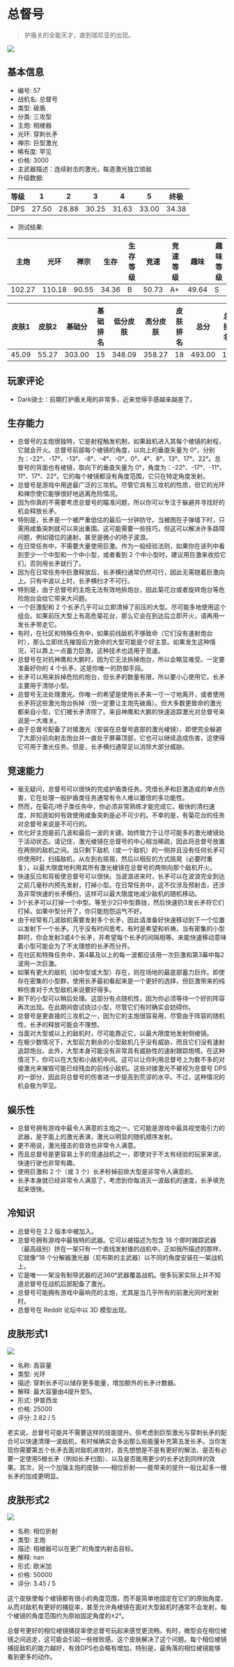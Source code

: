 # 总督号

> 护盾关的全能天才，直到珈尼亚的出现。

<img src="/ships/ship_57.png" style={{zoom:1}}/>

## 基本信息

- 编号: 57
- 战机名: 总督号
- 类型: 破盾
- 分类: 三攻型
- 主炮: 相棱器
- 光环: 穿刺长矛
- 禅宗: 巨型激光
- 稀有度: 罕见
- 价格: 3000
- 主武器描述：连续射击的激光，每道激光独立锁敌
- 升级数据: 

| 等级 | 1 | 2 | 3 | 4 | 5 | 终极 |
|--|--|--|--|--|--|--|
| DPS | 27.50 | 28.88 | 30.25 | 31.63 | 33.00 | 34.38 |

- 测试结果: 

| 主炮 | 光环 | 禅宗 | 生存 | 生存等级 | 竞速 | 竞速等级 | 趣味 | 趣味等级 |
|--|--|--|--|--|--|--|--|--|
| 102.27 | 110.18 | 90.55 | 34.36 | B | 50.73 | A+ | 49.64 | S |

| 皮肤1 | 皮肤2 | 基础分 | 基础排名 | 低分皮肤 | 高分皮肤 | 皮肤排名 | 总分 | 总排名 |
|--|--|--|--|--|--|--|--|--|
| 45.09 | 55.27 | 303.00 | 15 | 348.09 | 358.27 | 18 | 493.00 | 14 |

## 玩家评论

- Dark骑士：前期打护盾关用的非常多，近来觉得手感越来越差了。

## 生存能力

- 总督号的主炮很独特，它是射程触发机制，如果敌机进入其每个棱镜的射程，它就会开火。总督号前部每个棱镜的角度，以向上的垂直矢量为 0°，分别为：-22°、-17°、-13°、-8°、-4°、-0°、0°、4°、8°、13°、17°、22°。总督号的背面也有棱镜，取向下的垂直矢量为 0°，角度为：-22°、-17°、-11°、11°、17°、22°。它的每个棱镜都没有角度范围，它只在特定角度发射。
- 总督号是游戏中用途最广泛的三攻机。尽管它具有三攻机的性质，但它的光环和禅宗使它能够很好地逃离危险情况。
- 因为你真的不需要考虑总督号的瞄准问题，所以你可以专注于躲避并寻找好的机会释放长矛。
- 特别是，长矛是一个被严重低估的最后一分钟防守。当被困在子弹墙下时，只需用咸鱼突刺就可以突出重围。这可能需要一些技巧，但这可以解决许多路障问题，例如错位的速射，甚至是微小的喷子波浪。
- 在日常任务中，不需要大量使用巨激。作为一般经验法则，如果你在该列中看到至少一个中型和一个中小型，或者看到 2 个中小型时，建议用巨激来收拾它们，否则用长矛就行了。
- 因为在日常任务中巨激释放后，长矛横扫通常仍然可行，因此无需随着巨激向上。只有中波以上时，长矛横扫才不可行。
- 特别是，由于总督号的主炮无法有效地拆炮台，因此菊花台或者旋转炮台等危险炮台会给它带来大问题。
- 一个巨激配和 2 个长矛几乎可以立即清掉了前压的大型。尽可能多地使用这个组合。如果前压大型上有高危菊花台，那么它会在到达后立即开火，请再用一发长矛带走它。
- 有时，在社区和特殊任务中，如果前线敌机不够致命（它们没有速射炮台时），那么立即优先摧毁后方致命的大型可能是个好主意。如果发生这种情况，可以靠上一点蓄力巨激。这种技术也适用于竞速。
- 总督号在对抗神鹰和大鹏时，因为它无法拆掉炮台，所以会略显难受。一定要准备好你的 4 个长矛，这是你唯一的防御手段。
- 长矛可以用来拆掉危险的炮台，但长矛的数量有限，所以要小心使用它。长矛主要用于清除小型。
- 总督号无法处理激光。你唯一的希望是使用长矛来一寸一寸地离开，或者使用长矛将这些激光炮台拆掉（但一定要让主炮先破盾）。但大多数更致命的激光都来自小型，它们被长矛清除了。来自神鹰和大鹏的快速追踪激光对总督号来说是一大难关。
- 由于总督号配备了对接激光（安装在总督号底部的激光棱镜），即使完全躲避了大部分前向射击炮台并一直处于屏幕顶部，它也可以继续造成伤害，这使得它可用于激光任务。但是，长矛横扫通常足以消除大部分威胁。

## 竞速能力

- 毫无疑问，总督号可以很快的完成护盾类任务。凭借长矛和巨激造成的单点伤害，它在处理一般护盾类任务通常有令人难以置信的多功能性。
- 然而，在菊花/喷子类任务中，你必须非常熟练才能完成它。极快的清扫速度，并知道如何有效使用咸鱼突刺是必不可少的。不幸的是，有菊花台的任务对总督号来说是不可行的。
- 优化好主炮是前几波和最后一波的关键。始终致力于让尽可能多的激光棱镜处于活动状态。请记住，激光棱镜在总督号的中心相当稀疏，因此将总督号放置在两侧的敌机之间。当只剩下敌机（或一个敌机）的一侧并且没有任何长矛可供使用时，扫描敌机，从左到右摇晃，然后以相反的方式摇晃（必要时重复），以最大限度地利用其所有激光棱镜在总督号的两侧向那个敌机开火。
- 快速反应和背板使总督号可以很快。当波浪进来时，长矛可以在波浪完全到达之前几毫秒内预先发射，打掉小型。在日常任务中，这不仅涉及预射击，还涉及非常快速的长矛横扫，这样可以最大限度地减少敌机的随机移动。
- 3个长矛可以打掉一个中型。等至少2只中型靠拢，然后快速扔3发长矛将它们打掉。如果中型分开了，你只能抱怨运气不好。
- 由于经常有几波敌机需要发射多个长矛，因此请准备好快速移动到下一个位置以发射下一个长矛。几乎没有时间思考。有时是希望和祈祷，当有密集的小型群时，你会发射3或4个长矛，并希望每个长矛的间隔相等。未能快速移动意味着小型可能会为了不太理想的长矛而分开。
- 在社区和特殊任务中，第4幕及以上的每一波都应该用一次巨激和第3幕中每2波用一次巨激。
- 如果有更大的敌机（如中型或大型）存在，则在场地的最底部蓄力巨炸。即使存在密集的小型群，使用长矛最初看起来是一个更好的选择，但巨激带来的纯粹伤害对于大型敌机来说要好得多。
- 剩下的小型可以稍后处理。这部分有点随机性，因为你必须等待一个好的阵容再次出现。在此期间尝试绕过小型，尽管它们有时确实会妨碍你。
- 总督号是更直接的三攻机之一，因为它的主炮很容易用，尽管由于阵容的随机性，长矛的释放可能会不理想。
- 当面对大型或以上的敌机时，尽可能靠近它，以最大限度地发射侧棱镜。
- 在极少数情况下，大型前方剩余的小型敌机几乎没有威胁，而且它们没有速射追踪炮台。此外，大型本身可能没有非常具有威胁性的速射跟踪炮塔。在这种情况下，你可以在大型和小敌机中间。这可以让你利用总督号上为数不多的对接激光来摧毁可能已经残血的前线小敌机。这些对接激光不被视为总督号 DPS 的一部分，因此将总督号的伤害进一步提高到荒谬的水平。不过，这种情况的机会极为罕见。

## 娱乐性

- 总督号拥有游戏中最令人满意的主炮之一。它可能是游戏中最具视觉吸引力的武器，是字面上的激光表演，激光以明显的随机顺序发射。
- 更不用说，激光撞击的音效也非常令人满意。
- 而且总督号是更容易上手的竞速战机之一，即使对于不太有经验的玩家来说，快速行驶也非常有趣。
- 使用巨激和 2 个（或 3 个）长矛秒掉前排大型是非常令人满意的。
- 长矛本身就已经非常令人满意了，考虑到你每消灭一波敌机的速度，长矛填充起来很快。

## 冷知识

- 总督号在 2.2 版本中被加入。
- 总督号拥有游戏中最独特的武器。它可以被描述为包含 18 个即时跟踪武器（最高级别）挤在一架只有一个直线发射锥的战机中。正如我所描述的那样，它就像“18 个分解器激光器（尼布斯的主武器）以不同的角度安装在一架战机上。
- 它是唯一一架没有制导武器的近360°武器覆盖战机。很多玩家实际上并不知道总督号在战机后部配备了激光。
- 总督号可能拥有游戏中最响亮的主炮，尤其是当几乎所有的前激光同时发射时。
- 总督号在 Reddit 论坛中以 3D 模型出现。

## 皮肤形式1

<img src="/ships/ship_57_apex_1.png" style={{zoom:1}}/>

- 名称: 高容量
- 类型: 光环
- 描述: 穿刺长矛可以储存更多能量，增加额外的长矛计数器。
- 解释: 最大容量由4提升至5。
- 形式: 伊普西龙
- 价格: 25000
- 评分: 2.82 / 5

老实说，总督号可能并不需要这样的技能提升。但考虑到巨型激光与穿刺长矛的配合可以快速清理一波敌机，有时候确实会多出那么些能量补充第五发长矛。当你发现你需要第五个长矛去面对敌机进攻时，首先想想是不是有更好的解法、是否有必要一定使用5根长矛（例如长矛扫图）、以及是否能用更少的长矛达到同样的效果。其次，另一个加强主炮的皮肤——相位折射——能带来的提升一般比起多一根长矛的加成更明显。

## 皮肤形式2

<img src="/ships/ship_57_apex_2.png" style={{zoom:1}}/>

- 名称: 相位折射
- 类型: 主炮
- 描述: 相棱器可以在更广的角度内射击目标。
- 解释: nan
- 形式: 欧米加
- 价格: 50000
- 评分: 3.45 / 5

这个皮肤使每个棱镜都有很小的角度范围，而不是简单地固定在它们的原始角度，从而对敌机有更好的捕捉率，甚至允许角棱镜在面对大型敌机时通常不会发射。每个棱镜的角度范围约为原始固定角度的±2°。

总督号更好的相位棱镜捕捉率使总督号玩起来感觉更流畅。有时，微型会在相位棱镜之间逃走，这可能会引起一些挫败感。这个皮肤解决了这个问题。每个相位棱镜捕捉敌机的能力越好，有效DPS也会略有增加。特别是，最角落的相位棱镜能够看到更多的动作。
